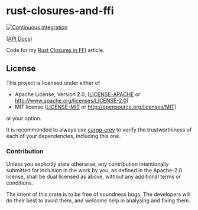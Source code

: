 # rust-closures-and-ffi

[![Continuous integration](https://github.com/Michael-F-Bryan/rust-closures-and-ffi/workflows/Continuous%20integration/badge.svg?branch=master)](https://github.com/Michael-F-Bryan/rust-closures-and-ffi/actions)

([API Docs])

Code for my [Rust Closures in FFI][article] article.

## License

This project is licensed under either of

 * Apache License, Version 2.0, ([LICENSE-APACHE](LICENSE-APACHE.md) or
   http://www.apache.org/licenses/LICENSE-2.0)
 * MIT license ([LICENSE-MIT](LICENSE-MIT.md) or
   http://opensource.org/licenses/MIT)

at your option.

It is recommended to always use [cargo-crev][crev] to verify the
trustworthiness of each of your dependencies, including this one.

### Contribution

Unless you explicitly state otherwise, any contribution intentionally
submitted for inclusion in the work by you, as defined in the Apache-2.0
license, shall be dual licensed as above, without any additional terms or
conditions.

The intent of this crate is to be free of soundness bugs. The developers will
do their best to avoid them, and welcome help in analysing and fixing them.

[API Docs]: https://michael-f-bryan.github.io/rust-closures-and-ffi
[crev]: https://github.com/crev-dev/cargo-crev
[article]: https://adventures.michaelfbryan.com/posts/rust-closures-in-ffi/
